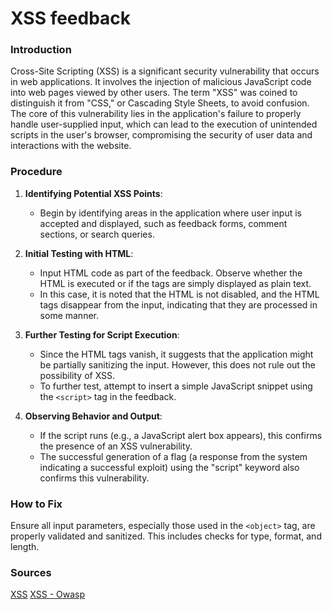 # XSS feedback

### Introduction

Cross-Site Scripting (XSS) is a significant security vulnerability that occurs in web applications. It involves the injection of malicious JavaScript code into web pages viewed by other users. The term "XSS" was coined to distinguish it from "CSS," or Cascading Style Sheets, to avoid confusion. The core of this vulnerability lies in the application's failure to properly handle user-supplied input, which can lead to the execution of unintended scripts in the user's browser, compromising the security of user data and interactions with the website.

### Procedure

1. **Identifying Potential XSS Points**: 
   - Begin by identifying areas in the application where user input is accepted and displayed, such as feedback forms, comment sections, or search queries.

2. **Initial Testing with HTML**: 
   - Input HTML code as part of the feedback. Observe whether the HTML is executed or if the tags are simply displayed as plain text.
   - In this case, it is noted that the HTML is not disabled, and the HTML tags disappear from the input, indicating that they are processed in some manner.

3. **Further Testing for Script Execution**: 
   - Since the HTML tags vanish, it suggests that the application might be partially sanitizing the input. However, this does not rule out the possibility of XSS.
   - To further test, attempt to insert a simple JavaScript snippet using the `<script>` tag in the feedback.

4. **Observing Behavior and Output**:
   - If the script runs (e.g., a JavaScript alert box appears), this confirms the presence of an XSS vulnerability.
   - The successful generation of a flag (a response from the system indicating a successful exploit) using the "script" keyword also confirms this vulnerability.

### How to Fix

Ensure all input parameters, especially those used in the `<object>` tag, are properly validated and sanitized. This includes checks for type, format, and length.

### Sources

[XSS](https://www.acunetix.com/websitesecurity/cross-site-scripting/)
[XSS - Owasp](https://cheatsheetseries.owasp.org/cheatsheets/Cross_Site_Scripting_Prevention_Cheat_Sheet.html)
